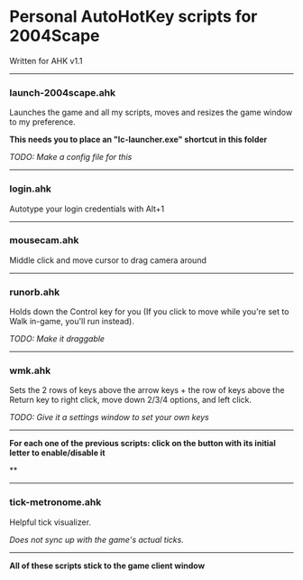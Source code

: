 # Personal AutoHotKey scripts for 2004Scape
Written for AHK v1.1

***
 
### launch-2004scape.ahk

Launches the game and all my scripts, moves and resizes the game window to my preference.

**This needs you to place an "lc-launcher.exe" shortcut in this folder**

*TODO: Make a config file for this*

***

### login.ahk

Autotype your login credentials with Alt+1

***

### mousecam.ahk

Middle click and move cursor to drag camera around

***

### runorb.ahk

Holds down the Control key for you (If you click to move while you're set to Walk in-game, you'll run instead).

*TODO: Make it draggable*
***

### wmk.ahk

Sets the 2 rows of keys above the arrow keys + the row of keys above the Return key to right click, move down 2/3/4 options, and left click.

*TODO: Give it a settings window to set your own keys*

***

**For each one of the previous scripts: click on the button with its initial letter to enable/disable it**

**

***

### tick-metronome.ahk

Helpful tick visualizer.

*Does not sync up with the game's actual ticks.*

***

**All of these scripts stick to the game client window**